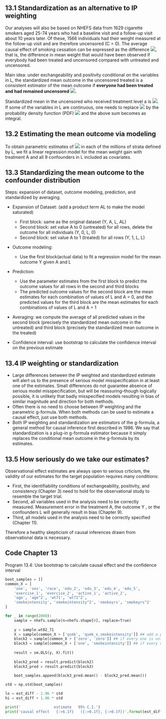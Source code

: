 ## 13.1 Standardization as an alternative to IP weighting
Our analyses will also be based on NHEFS data from 1629 cigarette smokers aged 25-74 years who had a baseline visit and a follow-up visit about 10 years later. Of these, 1566 individuals had their weight measured at the follow-up visit and are therefore uncensored (C = 0). The average causal effect of smoking cessation can be expressed as the difference <img src="https://render.githubusercontent.com/render/math?math=E[Y^{a=1, c=0}] - E[Y^{a=0, c=0}]">, that is, the difference in mean weight that would have been observed if everybody had been treated and uncensored compared with untreated and uncensored.

Main idea: under exchangeability and positivity conditional on the variables in L, the standardized mean outcome in the uncensored treated is a consistent estimator of the mean outcome if **everyone had been treated and had remained uncensored** <img src="https://render.githubusercontent.com/render/math?math=E[Y^{a=1, c=0}]">.

Standardized mean in the uncensored who received treatment level a is <img src="https://render.githubusercontent.com/render/math?math=\sum_{l}E[Y|A=a, C=0, L=l]Pr[L=l]">. If some of the variables in L are continuous, one needs to replace <img src="https://render.githubusercontent.com/render/math?math=Pr[L=l]"> by the probability density function (PDF) <img src="https://render.githubusercontent.com/render/math?math=f_{L}[l]"> and the above sum becomes as integral.

## 13.2 Estimating the mean outcome via modeling
To obtain parametric estimates of <img src="https://render.githubusercontent.com/render/math?math=E[Y|A=a, C=0, L=l] "> in each of the millions of strata defined by L, we fit a linear regression model for the mean weight gain with treatment A and all 9 confounders in L included as covariates.

## 13.3 Standardizing the mean outcome to the confounder distribution
Steps: expansion of dataset, outcome modeling, prediction, and standardized by averaging.

- Expansion of Dataset: (add a product term AL to make the model saturated)
  - First block: same as the original dataset (Y, A, L, AL)
  - Second block: set value A to 0 (untreated) for all rows, delete the outcome for all individuals (Y, 0, L, 0)
  - Second block: set value A to 1 (treated) for all rows (Y, 1, L, L)

- Outcome modeling:
  - Use the first block(actual data) to fit a regression model for the mean outcome Y given A and L

- Prediction:
  - Use the parameter estimates from the first block to predict the outcome values for all rows in the second and third blocks
  - The predicted outcome values for the second block are the mean estimates for each combination of values of L and A = 0, and the predicted values for the third block are the mean estimates for each combinations of values of L and A = 1

- Averaging: we compute the average of all predicted values in the second block (precisely the standardized mean outcome in the untreated) and third block (precisely the standardized mean outcome in the treated)

- Confidence interval: use bootstrap to calculate the confidence interval on the previous estimate

## 13.4 IP weighting or standardization
- Large differences between the IP weighted and standardized estimate will alert us to the presence of serious model misspecification in at least one of the estimates. Small differences do not guarantee absence of serious model misspecification, but will be reassuring–though logically possible, it is unlikely that badly misspecified models resulting in bias of similar magnitude and direction for both methods.
- Often there is no need to choose between IP weighting and the parametric g-formula. When both methods can be used to estimate a causal effect, just use both methods. 
- Both IP weighting and standardization are estimators of the g-formula, a general method for causal inference first described in 1986. We say that standardization is a plug-in g-formula estimator because it simply replaces the conditional mean outcome in the g-formula by its estimates.

## 13.5 How seriously do we take our estimates?
Observational effect estimates are always open to serious crticism, the validity of our estimates for the target population requires many conditions: 
- First, the identifiability conditions of exchangeability, positivity, and consistency (Chapter 3) need to hold for the observational study to resemble the target trial.
- Second, all variables used in the analysis need to be correctly measured. Measurement error in the treatment A, the outcome Y , or the confounders L will generally result in bias (Chapter 9).
- Third, all models used in the analysis need to be correctly specified (Chapter 11).

Therefore a healthy skepticism of causal inferences drawn from observational data is necessary.

## Code Chapter 13 
Program 13.4: Use bootstrap to calculate causal effect and the confidence interval

``` python
boot_samples = []
common_X = [
    'one', 'sex', 'race', 'edu_2', 'edu_3', 'edu_4', 'edu_5', 
    'exercise_1', 'exercise_2', 'active_1', 'active_2',
    'age', 'age^2', 'wt71', 'wt71^2',
    'smokeintensity', 'smokeintensity^2', 'smokeyrs', 'smokeyrs^2'
]

for _ in range(2000):
    sample = nhefs.sample(n=nhefs.shape[0], replace=True)
    
    y = sample.wt82_71
    X = sample[common_X + ['qsmk', 'qsmk_x_smokeintensity']] ## add a product term to make the model saturated
    block2 = sample[common_X + ['zero', 'zero']] ## if every one is untreated
    block3 = sample[common_X + ['one', 'smokeintensity']] ## if every one is untreated
    
    result = sm.OLS(y, X).fit()
    
    block2_pred = result.predict(block2)
    block3_pred = result.predict(block3)
    
    boot_samples.append(block3_pred.mean() - block2_pred.mean())

std = np.std(boot_samples)

lo = est_diff - 1.96 * std
hi = est_diff + 1.96 * std

print('               estimate   95% C.I.')
print('causal effect   {:>6.1f}   ({:>0.1f}, {:>0.1f})'.format(est_diff, lo, hi))
```
